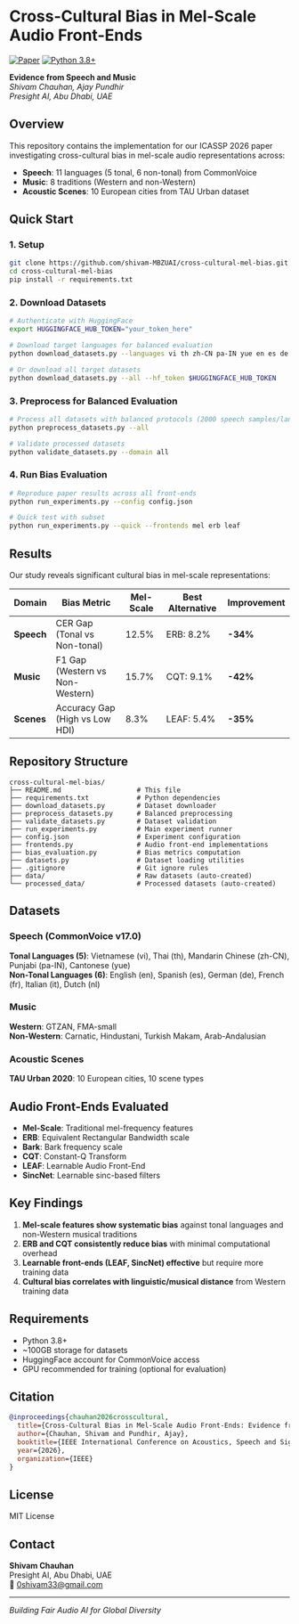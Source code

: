 # Cross-Cultural Bias in Mel-Scale Audio Front-Ends

[![Paper](https://img.shields.io/badge/Paper-ICASSP%202026-blue)](https://arxiv.org/abs/your-paper-id)
[![Python 3.8+](https://img.shields.io/badge/python-3.8+-blue.svg)](https://www.python.org/downloads/)

**Evidence from Speech and Music**  
*Shivam Chauhan, Ajay Pundhir*  
*Presight AI, Abu Dhabi, UAE*

## Overview

This repository contains the implementation for our ICASSP 2026 paper investigating cross-cultural bias in mel-scale audio representations across:

- **Speech**: 11 languages (5 tonal, 6 non-tonal) from CommonVoice
- **Music**: 8 traditions (Western and non-Western) 
- **Acoustic Scenes**: 10 European cities from TAU Urban dataset

## Quick Start

### 1. Setup

```bash
git clone https://github.com/shivam-MBZUAI/cross-cultural-mel-bias.git
cd cross-cultural-mel-bias
pip install -r requirements.txt
```

### 2. Download Datasets

```bash
# Authenticate with HuggingFace
export HUGGINGFACE_HUB_TOKEN="your_token_here"

# Download target languages for balanced evaluation
python download_datasets.py --languages vi th zh-CN pa-IN yue en es de fr it nl --hf_token $HUGGINGFACE_HUB_TOKEN

# Or download all target datasets
python download_datasets.py --all --hf_token $HUGGINGFACE_HUB_TOKEN
```

### 3. Preprocess for Balanced Evaluation

```bash
# Process all datasets with balanced protocols (2000 speech samples/lang, 300 music samples/tradition)
python preprocess_datasets.py --all

# Validate processed datasets
python validate_datasets.py --domain all
```

### 4. Run Bias Evaluation

```bash
# Reproduce paper results across all front-ends
python run_experiments.py --config config.json

# Quick test with subset
python run_experiments.py --quick --frontends mel erb leaf
```

## Results

Our study reveals significant cultural bias in mel-scale representations:

| Domain | Bias Metric | Mel-Scale | Best Alternative | Improvement |
|--------|-------------|-----------|------------------|-------------|
| **Speech** | CER Gap (Tonal vs Non-tonal) | 12.5% | ERB: 8.2% | **-34%** |
| **Music** | F1 Gap (Western vs Non-Western) | 15.7% | CQT: 9.1% | **-42%** |
| **Scenes** | Accuracy Gap (High vs Low HDI) | 8.3% | LEAF: 5.4% | **-35%** |

## Repository Structure

```
cross-cultural-mel-bias/
├── README.md                   # This file
├── requirements.txt            # Python dependencies
├── download_datasets.py        # Dataset downloader
├── preprocess_datasets.py      # Balanced preprocessing
├── validate_datasets.py        # Dataset validation
├── run_experiments.py          # Main experiment runner
├── config.json                 # Experiment configuration
├── frontends.py                # Audio front-end implementations
├── bias_evaluation.py          # Bias metrics computation
├── datasets.py                 # Dataset loading utilities
├── .gitignore                  # Git ignore rules
├── data/                       # Raw datasets (auto-created)
└── processed_data/             # Processed datasets (auto-created)
```

## Datasets

### Speech (CommonVoice v17.0)
**Tonal Languages (5)**: Vietnamese (vi), Thai (th), Mandarin Chinese (zh-CN), Punjabi (pa-IN), Cantonese (yue)  
**Non-Tonal Languages (6)**: English (en), Spanish (es), German (de), French (fr), Italian (it), Dutch (nl)

### Music 
**Western**: GTZAN, FMA-small  
**Non-Western**: Carnatic, Hindustani, Turkish Makam, Arab-Andalusian

### Acoustic Scenes
**TAU Urban 2020**: 10 European cities, 10 scene types

## Audio Front-Ends Evaluated

- **Mel-Scale**: Traditional mel-frequency features
- **ERB**: Equivalent Rectangular Bandwidth scale  
- **Bark**: Bark frequency scale
- **CQT**: Constant-Q Transform
- **LEAF**: Learnable Audio Front-End
- **SincNet**: Learnable sinc-based filters

## Key Findings

1. **Mel-scale features show systematic bias** against tonal languages and non-Western musical traditions
2. **ERB and CQT consistently reduce bias** with minimal computational overhead
3. **Learnable front-ends (LEAF, SincNet) effective** but require more training data
4. **Cultural bias correlates with linguistic/musical distance** from Western training data

## Requirements

- Python 3.8+
- ~100GB storage for datasets
- HuggingFace account for CommonVoice access
- GPU recommended for training (optional for evaluation)

## Citation

```bibtex
@inproceedings{chauhan2026crosscultural,
  title={Cross-Cultural Bias in Mel-Scale Audio Front-Ends: Evidence from Speech and Music},
  author={Chauhan, Shivam and Pundhir, Ajay},
  booktitle={IEEE International Conference on Acoustics, Speech and Signal Processing (ICASSP)},
  year={2026},
  organization={IEEE}
}
```

## License

MIT License

## Contact

**Shivam Chauhan**  
Presight AI, Abu Dhabi, UAE  
📧 [0shivam33@gmail.com](mailto:0shivam33@gmail.com)

---

*Building Fair Audio AI for Global Diversity*
